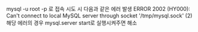 mysql -u root -p 로 접속 시도 시 다음과 같은 에러 발생
ERROR 2002 (HY000): Can't connect to local MySQL server through socket '/tmp/mysql.sock' (2)
해당 에러의 경우 mysql.server start로 실행시켜주면 해소
